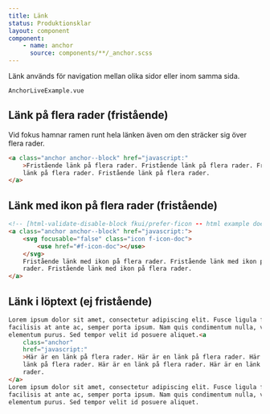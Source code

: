 ```yaml
---
title: Länk
status: Produktionsklar
layout: component
component:
    - name: anchor
      source: components/**/_anchor.scss
---
```


Länk används för navigation mellan olika sidor eller inom samma sida.

```import live-example test-id=live
AnchorLiveExample.vue
```

## Länk på flera rader (fristående)

Vid fokus hamnar ramen runt hela länken även om den sträcker sig över flera rader.

```html
<a class="anchor anchor--block" href="javascript:"
    >Fristående länk på flera rader. Fristående länk på flera rader. Fristående
    länk på flera rader. Fristående länk på flera rader.
</a>
```

## Länk med ikon på flera rader (fristående)

```html
<!-- [html-validate-disable-block fkui/prefer-ficon -- html example does not use @fkui/vue]-->
<a class="anchor anchor--block" href="javascript:">
    <svg focusable="false" class="icon f-icon-doc">
        <use href="#f-icon-doc"></use>
    </svg>
    Fristående länk med ikon på flera rader. Fristående länk med ikon på flera
    rader. Fristående länk med ikon på flera rader.
</a>
```

## Länk i löptext (ej fristående)

```html
Lorem ipsum dolor sit amet, consectetur adipiscing elit. Fusce ligula felis,
facilisis at ante ac, semper porta ipsum. Nam quis condimentum nulla, vel
elementum purus. Sed tempor velit id posuere aliquet.<a
    class="anchor"
    href="javascript:"
    >Här är en länk på flera rader. Här är en länk på flera rader. Här är en
    länk på flera rader. Här är en länk på flera rader. Här är en länk på flera
    rader.
</a>
Lorem ipsum dolor sit amet, consectetur adipiscing elit. Fusce ligula felis,
facilisis at ante ac, semper porta ipsum. Nam quis condimentum nulla, vel
elementum purus. Sed tempor velit id posuere aliquet.
```
